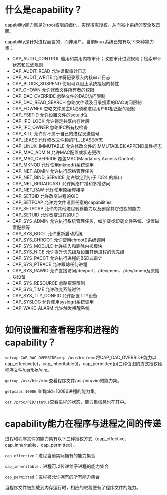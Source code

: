 # 什么是capability？

capability能力集是对root权限的细化，实现按需授权，从而减小系统的安全攻击面。

capability是针对进程而言的，而非用户。当前linux系统已知有以下38种能力集：

* CAP_AUDIT_CONTROL 启用和禁用内核审计；改变审计过滤规则；检索审计状态和过滤规则
* CAP_AUDIT_READ 允许读取审计日志
* CAP_AUDIT_WRITE 允许将记录写入内核审计日志
* CAP_BLOCK_SUSPEND 使用可以阻止系统挂起的特性
* CAP_CHOWN 允许修改文件所有者的权限
* CAP_DAC_OVERRIDE 忽略文件的DAC访问限制
* CAP_DAC_READ_SEARCH 忽略文件读及目录搜索的DAC访问限制
* CAP_FOWNER 忽略文件属主ID必须和进程用户ID相匹配的限制
* CAP_FSETID 允许设置文件的setuid位
* CAP_IPC_LOCK 允许锁定共享内存片段
* CAP_IPC_OWNER 忽略IPC所有权检查
* CAP_KILL 允许对不属于自己的进程发送信号
* CAP_LEASE 允许修改文件锁的FL_LEASE标志
* CAP_LINUX_IMMUTABLE 允许修改文件的IMMUTABLE和APPEND属性标志
* CAP_MAC_ADMIN 允许MAC配置或状态更改
* CAP_MAC_OVERRIDE 覆盖MAC(Mandatory Access Control)
* CAP_MKNOD 允许使用mknod()系统调用
* CAP_NET_ADMIN 允许执行网络管理任务
* CAP_NET_BIND_SERVICE 允许绑定到小于 1024 的端口
* CAP_NET_BROADCAST 允许网络广播和多播访问
* CAP_NET_RAW 允许使用原始套接字
* CAP_SETGID 允许改变进程的GID
* CAP_SETFCAP 允许为文件设置任意的capabilities
* CAP_SETPCAP 允许向其他进程转移能力以及删除其它进程的能力
* CAP_SETUID 允许改变进程的UID
* CAP_SYS_ADMIN 允许执行系统管理任务，如加载或卸载文件系统、设置磁盘配额等
* CAP_SYS_BOOT 允许重新启动系统
* CAP_SYS_CHROOT 允许使用chroot()系统调用
* CAP_SYS_MODULE 允许插入和删除内核模块
* CAP_SYS_NICE 允许提升优先级及设置其他进程的优先级
* CAP_SYS_PACCT 允许执行进程的BSD式审计
* CAP_SYS_PTRACE 允许跟踪任何进程
* CAP_SYS_RAWIO 允许直接访问/devport、/dev/mem、/dev/kmem及原始块设备
* CAP_SYS_RESOURCE 忽略资源限制
* CAP_SYS_TIME 允许改变系统时钟
* CAP_SYS_TTY_CONFIG 允许配置TTY设备
* CAP_SYSLOG 允许使用syslog()系统调用
* CAP_WAKE_ALARM 允许触发唤醒系统

# 如何设置和查看程序和进程的capability？

`setcap CAP_DAC_OVERRIDE=eip /usr/bin/vim` 将CAP_DAC_OVERRIDE能力以cap_effective(e)，cap_inheritable(i)，cap_permitted(p)三种位图的方式授权给程序文件/usr/bin/vim。

`getcap /usr/bin/vim` 查看程序文件/usr/bin/vim的能力集。

`getpcaps 10086` 查看pid=10086进程的能力集。

`cat /proc/PID/status`查看进程的状态，能力集信息也在其中。

# capability能力在程序与进程之间的传递

进程和程序文件的能力集有以下三种授权方式（cap_effective、cap_inheritable、cap_permitted）。

`cap_effective`：进程当前实际拥有的能力集合

`cap_inheritable`：进程可以传递给子进程的能力集合

`cap_permitted`：进程被允许拥有的所有能力集合

当程序文件被加载到内存运行时，相应的进程便有了程序文件的能力。
